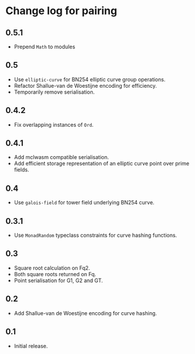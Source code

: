 # Change log for pairing

## 0.5.1
* Prepend `Math` to modules

## 0.5

* Use `elliptic-curve` for BN254 elliptic curve group operations.
* Refactor Shallue-van de Woestijne encoding for efficiency.
* Temporarily remove serialisation.

## 0.4.2

* Fix overlapping instances of `Ord`.

## 0.4.1

* Add mclwasm compatible serialisation.
* Add efficient storage representation of an elliptic curve point over prime fields.

## 0.4

* Use `galois-field` for tower field underlying BN254 curve.

## 0.3.1

* Use `MonadRandom` typeclass constraints for curve hashing functions.

## 0.3

- Square root calculation on Fq2.
- Both square roots returned on Fq.
- Point serialisation for G1, G2 and GT.

## 0.2

* Add Shallue-van de Woestijne encoding for curve hashing.

## 0.1

* Initial release.
